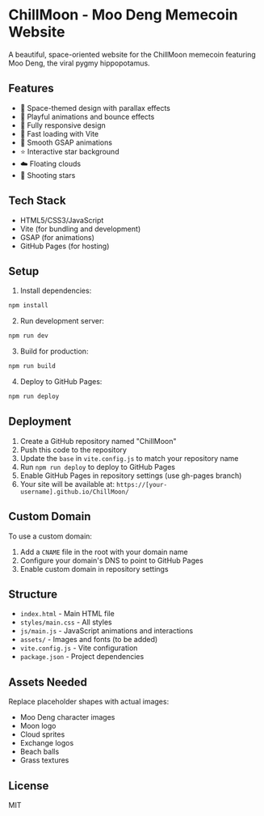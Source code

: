 # ChillMoon - Moo Deng Memecoin Website

A beautiful, space-oriented website for the ChillMoon memecoin featuring Moo Deng, the viral pygmy hippopotamus.

## Features

- 🌙 Space-themed design with parallax effects
- 🎈 Playful animations and bounce effects
- 📱 Fully responsive design
- 🚀 Fast loading with Vite
- 🎨 Smooth GSAP animations
- ⭐ Interactive star background
- ☁️ Floating clouds
- 🌟 Shooting stars

## Tech Stack

- HTML5/CSS3/JavaScript
- Vite (for bundling and development)
- GSAP (for animations)
- GitHub Pages (for hosting)

## Setup

1. Install dependencies:
```bash
npm install
```

2. Run development server:
```bash
npm run dev
```

3. Build for production:
```bash
npm run build
```

4. Deploy to GitHub Pages:
```bash
npm run deploy
```

## Deployment

1. Create a GitHub repository named "ChillMoon"
2. Push this code to the repository
3. Update the `base` in `vite.config.js` to match your repository name
4. Run `npm run deploy` to deploy to GitHub Pages
5. Enable GitHub Pages in repository settings (use gh-pages branch)
6. Your site will be available at: `https://[your-username].github.io/ChillMoon/`

## Custom Domain

To use a custom domain:
1. Add a `CNAME` file in the root with your domain name
2. Configure your domain's DNS to point to GitHub Pages
3. Enable custom domain in repository settings

## Structure

- `index.html` - Main HTML file
- `styles/main.css` - All styles
- `js/main.js` - JavaScript animations and interactions
- `assets/` - Images and fonts (to be added)
- `vite.config.js` - Vite configuration
- `package.json` - Project dependencies

## Assets Needed

Replace placeholder shapes with actual images:
- Moo Deng character images
- Moon logo
- Cloud sprites
- Exchange logos
- Beach balls
- Grass textures

## License

MIT